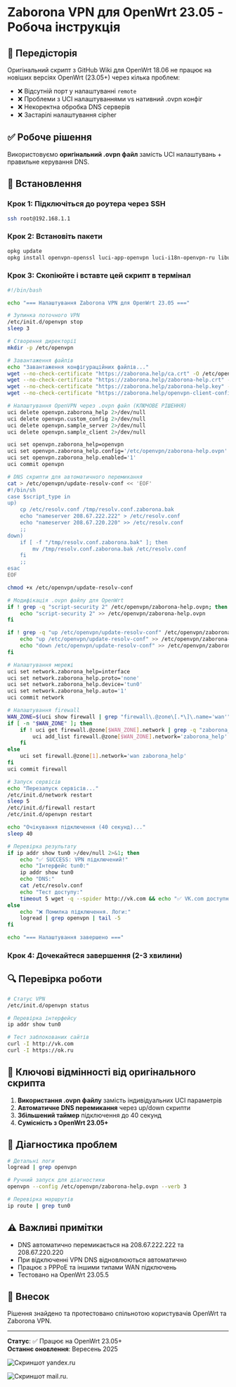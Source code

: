 # Zaborona VPN для OpenWrt 23.05 - Робоча інструкція

## 📖 Передісторія

Оригінальний скрипт з GitHub Wiki для OpenWrt 18.06 не працює на новіших версіях OpenWrt (23.05+) через кілька проблем:

- ❌ Відсутній порт у налаштуванні `remote`
- ❌ Проблеми з UCI налаштуваннями vs нативний .ovpn конфіг
- ❌ Некоректна обробка DNS серверів
- ❌ Застарілі налаштування cipher

## ✅ Робоче рішення

Використовуємо **оригінальний .ovpn файл** замість UCI налаштувань + правильне керування DNS.

## 🚀 Встановлення

### Крок 1: Підключіться до роутера через SSH
```bash
ssh root@192.168.1.1
```

### Крок 2: Встановіть пакети
```bash
opkg update
opkg install openvpn-openssl luci-app-openvpn luci-i18n-openvpn-ru libustream-openssl
```

### Крок 3: Скопіюйте і вставте цей скрипт в термінал
```bash
#!/bin/bash

echo "=== Налаштування Zaborona VPN для OpenWrt 23.05 ==="

# Зупинка поточного VPN
/etc/init.d/openvpn stop
sleep 3

# Створення директорії
mkdir -p /etc/openvpn

# Завантаження файлів
echo "Завантаження конфігураційних файлів..."
wget --no-check-certificate "https://zaborona.help/ca.crt" -O /etc/openvpn/ca.crt
wget --no-check-certificate "https://zaborona.help/zaborona-help.crt" -O /etc/openvpn/zaborona-help.crt
wget --no-check-certificate "https://zaborona.help/zaborona-help.key" -O /etc/openvpn/zaborona-help.key
wget --no-check-certificate "https://zaborona.help/openvpn-client-config/zaborona-help_maxroutes.ovpn" -O /etc/openvpn/zaborona-help.ovpn

# Налаштування OpenVPN через .ovpn файл (КЛЮЧОВЕ РІШЕННЯ)
uci delete openvpn.zaborona_help 2>/dev/null
uci delete openvpn.custom_config 2>/dev/null
uci delete openvpn.sample_server 2>/dev/null
uci delete openvpn.sample_client 2>/dev/null

uci set openvpn.zaborona_help=openvpn
uci set openvpn.zaborona_help.config='/etc/openvpn/zaborona-help.ovpn'
uci set openvpn.zaborona_help.enabled='1'
uci commit openvpn

# DNS скрипти для автоматичного перемикання
cat > /etc/openvpn/update-resolv-conf << 'EOF'
#!/bin/sh
case $script_type in
up)
    cp /etc/resolv.conf /tmp/resolv.conf.zaborona.bak
    echo "nameserver 208.67.222.222" > /etc/resolv.conf
    echo "nameserver 208.67.220.220" >> /etc/resolv.conf
    ;;
down)
    if [ -f "/tmp/resolv.conf.zaborona.bak" ]; then
        mv /tmp/resolv.conf.zaborona.bak /etc/resolv.conf
    fi
    ;;
esac
EOF

chmod +x /etc/openvpn/update-resolv-conf

# Модифікація .ovpn файлу для OpenWrt
if ! grep -q "script-security 2" /etc/openvpn/zaborona-help.ovpn; then
    echo "script-security 2" >> /etc/openvpn/zaborona-help.ovpn
fi

if ! grep -q "up /etc/openvpn/update-resolv-conf" /etc/openvpn/zaborona-help.ovpn; then
    echo "up /etc/openvpn/update-resolv-conf" >> /etc/openvpn/zaborona-help.ovpn
    echo "down /etc/openvpn/update-resolv-conf" >> /etc/openvpn/zaborona-help.ovpn
fi

# Налаштування мережі
uci set network.zaborona_help=interface
uci set network.zaborona_help.proto='none'
uci set network.zaborona_help.device='tun0'
uci set network.zaborona_help.auto='1'
uci commit network

# Налаштування firewall
WAN_ZONE=$(uci show firewall | grep "firewall\.@zone\[.*\]\.name='wan'" | cut -d'[' -f2 | cut -d']' -f1)
if [ -n "$WAN_ZONE" ]; then
    if ! uci get firewall.@zone[$WAN_ZONE].network | grep -q "zaborona_help"; then
        uci add_list firewall.@zone[$WAN_ZONE].network='zaborona_help'
    fi
else
    uci set firewall.@zone[1].network='wan zaborona_help'
fi
uci commit firewall

# Запуск сервісів
echo "Перезапуск сервісів..."
/etc/init.d/network restart
sleep 5
/etc/init.d/firewall restart
/etc/init.d/openvpn restart

echo "Очікування підключення (40 секунд)..."
sleep 40

# Перевірка результату
if ip addr show tun0 >/dev/null 2>&1; then
    echo "✅ SUCCESS: VPN підключений!"
    echo "Інтерфейс tun0:"
    ip addr show tun0
    echo "DNS:"
    cat /etc/resolv.conf
    echo "Тест доступу:"
    timeout 5 wget -q --spider http://vk.com && echo "✅ VK.com доступний" || echo "❌ VK.com недоступний"
else
    echo "❌ Помилка підключення. Логи:"
    logread | grep openvpn | tail -5
fi

echo "=== Налаштування завершено ==="
```

### Крок 4: Дочекайтеся завершення (2-3 хвилини)

## 🔍 Перевірка роботи

```bash
# Статус VPN
/etc/init.d/openvpn status

# Перевірка інтерфейсу
ip addr show tun0

# Тест заблокованих сайтів
curl -I http://vk.com
curl -I https://ok.ru
```

## 🎯 Ключові відмінності від оригінального скрипта

1. **Використання .ovpn файлу** замість індивідуальних UCI параметрів
2. **Автоматичне DNS перемикання** через up/down скрипти  
3. **Збільшений таймер** підключення до 40 секунд
4. **Сумісність з OpenWrt 23.05+**

## 🔧 Діагностика проблем

```bash
# Детальні логи
logread | grep openvpn

# Ручний запуск для діагностики
openvpn --config /etc/openvpn/zaborona-help.ovpn --verb 3

# Перевірка маршрутів
ip route | grep tun0
```

## ⚠️ Важливі примітки

- DNS автоматично перемикається на 208.67.222.222 та 208.67.220.220
- При відключенні VPN DNS відновлюються автоматично
- Працює з PPPoE та іншими типами WAN підключень
- Тестовано на OpenWrt 23.05.5

## 🤝 Внесок

Рішення знайдено та протестовано спільнотою користувачів OpenWrt та Zaborona VPN.

---
**Статус**: ✅ Працює на OpenWrt 23.05+  
**Останнє оновлення**: Вересень 2025


![Скриншот yandex.ru](Screenshot_20250909-202301.png)

![Скриншот mail.ru](Screenshot_20250909-203002.png).













